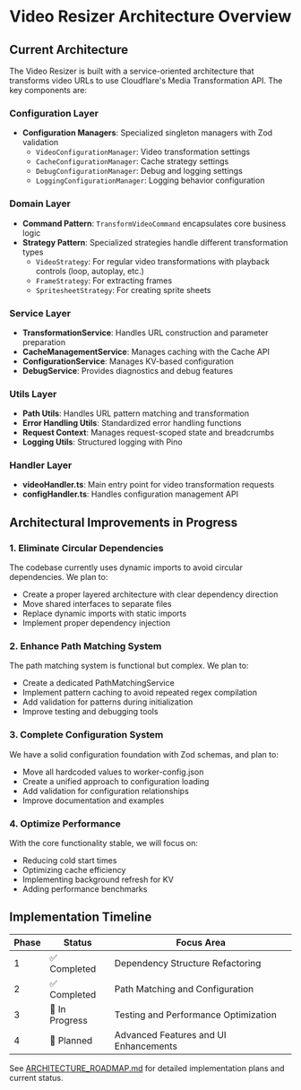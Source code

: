 # Video Resizer Architecture Overview

## Current Architecture

The Video Resizer is built with a service-oriented architecture that transforms video URLs to use Cloudflare's Media Transformation API. The key components are:

### Configuration Layer
- **Configuration Managers**: Specialized singleton managers with Zod validation
  - `VideoConfigurationManager`: Video transformation settings
  - `CacheConfigurationManager`: Cache strategy settings
  - `DebugConfigurationManager`: Debug and logging settings
  - `LoggingConfigurationManager`: Logging behavior configuration

### Domain Layer
- **Command Pattern**: `TransformVideoCommand` encapsulates core business logic
- **Strategy Pattern**: Specialized strategies handle different transformation types
  - `VideoStrategy`: For regular video transformations with playback controls (loop, autoplay, etc.)
  - `FrameStrategy`: For extracting frames
  - `SpritesheetStrategy`: For creating sprite sheets

### Service Layer
- **TransformationService**: Handles URL construction and parameter preparation
- **CacheManagementService**: Manages caching with the Cache API
- **ConfigurationService**: Manages KV-based configuration
- **DebugService**: Provides diagnostics and debug features

### Utils Layer
- **Path Utils**: Handles URL pattern matching and transformation
- **Error Handling Utils**: Standardized error handling functions
- **Request Context**: Manages request-scoped state and breadcrumbs
- **Logging Utils**: Structured logging with Pino

### Handler Layer
- **videoHandler.ts**: Main entry point for video transformation requests
- **configHandler.ts**: Handles configuration management API

## Architectural Improvements in Progress

### 1. Eliminate Circular Dependencies
The codebase currently uses dynamic imports to avoid circular dependencies. We plan to:
- Create a proper layered architecture with clear dependency direction
- Move shared interfaces to separate files
- Replace dynamic imports with static imports
- Implement proper dependency injection

### 2. Enhance Path Matching System
The path matching system is functional but complex. We plan to:
- Create a dedicated PathMatchingService
- Implement pattern caching to avoid repeated regex compilation
- Add validation for patterns during initialization
- Improve testing and debugging tools

### 3. Complete Configuration System
We have a solid configuration foundation with Zod schemas, and plan to:
- Move all hardcoded values to worker-config.json
- Create a unified approach to configuration loading
- Add validation for configuration relationships
- Improve documentation and examples

### 4. Optimize Performance
With the core functionality stable, we will focus on:
- Reducing cold start times
- Optimizing cache efficiency
- Implementing background refresh for KV
- Adding performance benchmarks

## Implementation Timeline

| Phase | Status | Focus Area |
|-------|--------|------------|
| 1     | ✅ Completed | Dependency Structure Refactoring |
| 2     | ✅ Completed | Path Matching and Configuration |
| 3     | 🔄 In Progress | Testing and Performance Optimization |
| 4     | 📅 Planned | Advanced Features and UI Enhancements |

See [ARCHITECTURE_ROADMAP.md](./ARCHITECTURE_ROADMAP.md) for detailed implementation plans and current status.